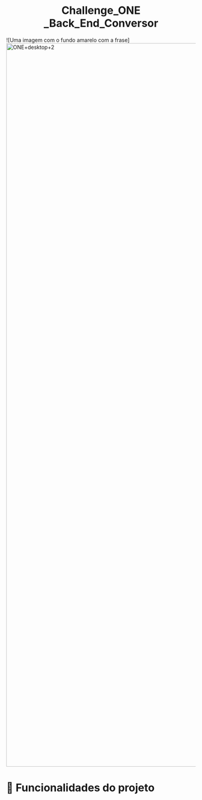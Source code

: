 <h1 align="center"> Challenge_ONE _Back_End_Conversor </h1>

![Uma imagem com o fundo amarelo com a frase]<img width="1920" alt="ONE+desktop+2" src="https://user-images.githubusercontent.com/113807573/223526983-8d724df4-462e-4728-ae26-c160a5a532fe.png">

# :hammer: Funcionalidades do projeto
